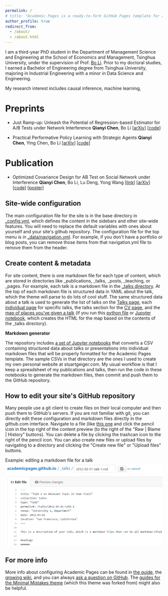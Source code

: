 ```yaml
---
permalink: /
# title: "Academic Pages is a ready-to-fork GitHub Pages template for academic personal websites"
author_profile: true
redirect_from: 
  - /about/
  - /about.html
---
```




I am a third-year PhD student in the Department of Management Science and Engineering at the School of Economics and Management, Tsinghua University, under the supervision of Prof. [Bo Li](https://www.sem.tsinghua.edu.cn/en/info/1219/6985.htm). Prior to my doctoral studies, I earned a Bachelor of Engineering degree from Tsinghua University, majoring in Industrial Engineering with a minor in Data Science and Engineering.



My research interest includes causal inference, machine learning, 

Preprints
======
- Just Ramp-up: Unleash the Potential of Regression-based Estimator for A/B Tests under Network Interference
  **Qianyi Chen**, Bo Li
  [[arXiv](https://arxiv.org/abs/2410.12740)]  [[code](https://github.com/Cqyiiii/Just-Ramp-up)] 

  

- Practical Performative Policy Learning with Strategic Agents
  **Qianyi Chen**, Ying Chen, Bo Li
  [[arXiv](https://arxiv.org/abs/2412.01344)]  [[code](https://github.com/Cqyiiii/Practical-Performative-Policy-Learning-PPPL)] 



Publication
======
- Optimized Covariance Design for AB Test on Social Network under Interference
  **Qianyi Chen**, Bo Li, Lu Deng, Yong Wang
  [[link](https://proceedings.neurips.cc/paper_files/paper/2023/file/760b5def8dcb1156aac454e9c0f5f406-Paper-Conference.pdf)]  [[arXiv](https://arxiv.org/pdf/2311.14042)]  [[code](https://github.com/Cqyiiii/Optimized_Covariance_Design-NIPS2023)]  [[poster](./files/OCD_poster_v2.pdf)]





Site-wide configuration
------
The main configuration file for the site is in the base directory in [_config.yml](https://github.com/academicpages/academicpages.github.io/blob/master/_config.yml), which defines the content in the sidebars and other site-wide features. You will need to replace the default variables with ones about yourself and your site's github repository. The configuration file for the top menu is in [_data/navigation.yml](https://github.com/academicpages/academicpages.github.io/blob/master/_data/navigation.yml). For example, if you don't have a portfolio or blog posts, you can remove those items from that navigation.yml file to remove them from the header. 

Create content & metadata
------
For site content, there is one markdown file for each type of content, which are stored in directories like _publications, _talks, _posts, _teaching, or _pages. For example, each talk is a markdown file in the [_talks directory](https://github.com/academicpages/academicpages.github.io/tree/master/_talks). At the top of each markdown file is structured data in YAML about the talk, which the theme will parse to do lots of cool stuff. The same structured data about a talk is used to generate the list of talks on the [Talks page](https://academicpages.github.io/talks), each [individual page](https://academicpages.github.io/talks/2012-03-01-talk-1) for specific talks, the talks section for the [CV page](https://academicpages.github.io/cv), and the [map of places you've given a talk](https://academicpages.github.io/talkmap.html) (if you run this [python file](https://github.com/academicpages/academicpages.github.io/blob/master/talkmap.py) or [Jupyter notebook](https://github.com/academicpages/academicpages.github.io/blob/master/talkmap.ipynb), which creates the HTML for the map based on the contents of the _talks directory).

**Markdown generator**

The repository includes [a set of Jupyter notebooks](https://github.com/academicpages/academicpages.github.io/tree/master/markdown_generator
) that converts a CSV containing structured data about talks or presentations into individual markdown files that will be properly formatted for the Academic Pages template. The sample CSVs in that directory are the ones I used to create my own personal website at stuartgeiger.com. My usual workflow is that I keep a spreadsheet of my publications and talks, then run the code in these notebooks to generate the markdown files, then commit and push them to the GitHub repository.

How to edit your site's GitHub repository
------
Many people use a git client to create files on their local computer and then push them to GitHub's servers. If you are not familiar with git, you can directly edit these configuration and markdown files directly in the github.com interface. Navigate to a file (like [this one](https://github.com/academicpages/academicpages.github.io/blob/master/_talks/2012-03-01-talk-1.md) and click the pencil icon in the top right of the content preview (to the right of the "Raw | Blame | History" buttons). You can delete a file by clicking the trashcan icon to the right of the pencil icon. You can also create new files or upload files by navigating to a directory and clicking the "Create new file" or "Upload files" buttons. 

Example: editing a markdown file for a talk
![Editing a markdown file for a talk](/images/editing-talk.png)

For more info
------
More info about configuring Academic Pages can be found in [the guide](https://academicpages.github.io/markdown/), the [growing wiki](https://github.com/academicpages/academicpages.github.io/wiki), and you can always [ask a question on GitHub](https://github.com/academicpages/academicpages.github.io/discussions). The [guides for the Minimal Mistakes theme](https://mmistakes.github.io/minimal-mistakes/docs/configuration/) (which this theme was forked from) might also be helpful.
